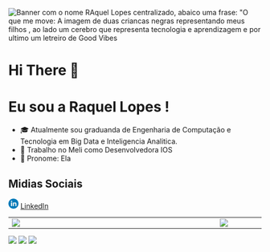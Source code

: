 ![Banner com o nome RAquel Lopes centralizado, abaico uma frase: "O que me move: A imagem de duas criancas negras representando meus filhos , ao lado um cerebro que representa tecnologia
e aprendizagem e por ultimo um letreiro de Good Vibes](https://github.com/raquelglopes/raquelglopes/blob/main/GitProfile.png)


# Hi There 👋
# Eu sou a Raquel Lopes !

- 🎓 Atualmente sou graduanda de Engenharia de Computação e Tecnologia em Big Data e Inteligencia Analitica.
- 📲  Trabalho no Meli como Desenvolvedora IOS
- 🎀 Pronome: Ela

## Midias Sociais

<a href="https://www.linkedin.com/in/raquel-lopes-39421192/"><img src="https://github.com/raquelglopes/raquelglopes/blob/f05fec8ada85bb302c7c5ce068ec543df27c9302/linkedin.png" width="20"></img></a> [LinkedIn](https://www.linkedin.com/in/raquel-lopes-39421192/)  

<center>
<table>
    <tr>
        <td><img width="400px" align="left" src="https://github-readme-stats.vercel.app/api?username=raquelglopes&theme=buefy"/></td>
        <td><img width="400px" align="left" src="https://github-readme-stats.vercel.app/api/top-langs/?username=raquelglopes&layout=compact](https://https://github.com/raquelglopes/github-readme-stats)"></td>
    </tr>   
</table>
</center>  

<p>   <img src="http://views.whatilearened.today/views/github/raquelglopes/views.svg"/> 
 <a href="https://github.com/raquelglopes/"><img src="https://img.shields.io/github/followers/raquelglopes?color=%234CC61E&label=GitHub%20Followers%20%3A"/></a>
 <a href="https://github.com/raquelglopes?tab=repositories"><img src="https://badges.frapsoft.com/os/v2/open-source.svg?v=103"/></a></p>
